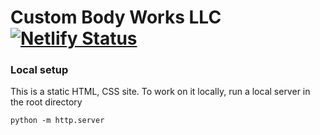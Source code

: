 # Custom Body Works LLC [![Netlify Status](https://api.netlify.com/api/v1/badges/d4ac1737-df46-4e5f-8d0b-01e6e3a27099/deploy-status)](https://app.netlify.com/sites/custombodyworks/deploys)

### Local setup

This is a static HTML, CSS site. To work on it locally, run a local server in the root directory

```
python -m http.server
```
